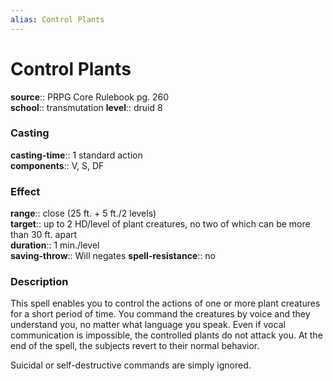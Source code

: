 ```yaml
---
alias: Control Plants
---
```


# Control Plants 

**source**:: PRPG Core Rulebook pg. 260  
**school**:: transmutation
**level**:: druid 8

### Casting 

**casting-time**:: 1 standard action  
**components**:: V, S, DF

### Effect 

**range**:: close (25 ft. + 5 ft./2 levels)  
**target**:: up to 2 HD/level of plant creatures, no two of which can be more than 30 ft. apart  
**duration**:: 1 min./level  
**saving-throw**:: Will negates
**spell-resistance**:: no

### Description 

This spell enables you to control the actions of one or more plant creatures for a short period of time. You command the creatures by voice and they understand you, no matter what language you speak. Even if vocal communication is impossible, the controlled plants do not attack you. At the end of the spell, the subjects revert to their normal behavior.  
  
Suicidal or self-destructive commands are simply ignored.

